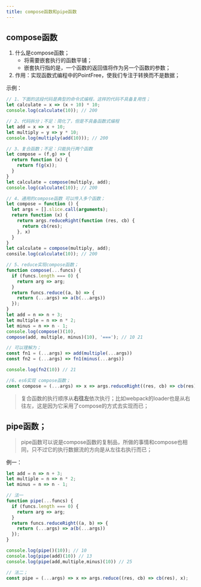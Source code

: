```yaml
---
title: compose函数和pipe函数
---
```


## compose函数

1. 什么是compose函数；
   - 将需要嵌套执行的函数平铺；
   - 嵌套执行指的是，一个函数的返回值将作为另一个函数的参数；
2. 作用：实现函数式编程中的PointFree，使我们专注于转换而不是数据；

示例：

```javascript
// 1、下面的这段代码是典型的命令式编程，这样的代码不具备复用性；
let calculate = x => (x + 10) * 10;
console.log(calculate(10)); // 200

// 2、代码拆分；不足：简化了，但是不具备函数式编程
let add = x => x + 10;
let multiply = y => y * 10;
console.log(multiply(add(10))); // 200

// 3、复合函数；不足：只能执行两个函数
let compose = (f,g) => {
  return function (x) {
    return f(g(x));
  }
}
let calculate = compose(multiply, add);
console.log(calculate(10)); // 200

// 4、通用的compose函数 可以传入多个函数；
let compose = function () {
  let args = [].slice.call(arguments);
  return function (x) {
    return args.reduceRight(function (res, cb) {
      return cb(res);
    }, x)
  }
}
let calculate = compose(multiply, add);
consile.log(calculate(10)); // 200

// 5、reduce实现compose函数；
function compose(...funcs) {
  if (funcs.length === 0) {
    return arg => arg;
  }
  return funcs.reduce((a, b) => {
    return (...args) => a(b(...args))
  });
}
let add = n => n + 3;
let multiple = n => n * 2;
let minus = n => n - 1;
console.log(compose()(10),
compose(add, multiple, minus)(10), '==='); // 10 21

// 可以理解为；
const fn1 = (...args) => add(multiple(...args))
const fn2 = (...args) => fn1(minus(...args))

console.log(fn2(10)) // 21

//6、es6实现 compose函数；
const compose = (...args) => x => args.reduceRight((res, cb) => cb(res), x);
```

> 复合函数的执行顺序从**右往左**依次执行；比如webpack的loader也是从右往左，这是因为它采用了compose的方式去实现而已；

## pipe函数；

> pipe函数可以说是compose函数的复制品，所做的事情和compose也相同，只不过它的执行数据流的方向是从左往右执行而已；

例一：

```javaScript
let add = n => n + 3;
let multiple = n => n * 2;
let minus = n => n - 1;

// 法一
function pipe(...funcs) {
  if (funcs.length === 0) {
    return arg => arg;
  }
  return funcs.reduceRight((a, b) => {
    return (...args) => a(b(...args))
  });
}

console.log(pipe()(10)); // 10
console.log(pipe(add)(10)) // 13
console.log(pipe(add,multiple,minus)(10)) // 25

// 法二；
const pipe = (...args) => x => args.reduce((res, cb) => cb(res), x);
```

